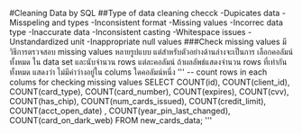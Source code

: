 #Cleaning Data by SQL
##Type of data cleaning checck
  -Dupicates data
  -Misspeling and types
  -Inconsistent format
  -Missing values
  -Incorrec data type
  -Inaccurate data
  -Inconsistent casting
  -Whitespace issues
  -Unstandardized unit
  -Inappropriate null values
###Check missing values
มีวิธีการตรวจสอบ missing values หลายรูปแบบ แต่สำหรับตัวอย่างด้านล่างจะเป็นการ เลือกคอลัมน์ทั้งหมด ใน data set และนับจำนวน rows แต่ละคอลัมน์ ถ้าผลลัพธ์แสดงจำนวน rows ที่เท่ากันทั้งหมด แสดงว่า ไม่มีค่าว่างอยู่ใน colums ใดคอลัมน์หนึ่ง
'''
-- count rows in each colums for checking missing values
SELECT 
    COUNT(id),
    COUNT(client_id),
    COUNT(card_type),
    COUNT(card_number),
    COUNT(expires),
    COUNT(cvv),
    COUNT(has_chip),
    COUNT(num_cards_issued),
    COUNT(credit_limit),
    COUNT(acct_open_date) ,
    COUNT(year_pin_last_changed),
    COUNT(card_on_dark_web)
FROM new_cards_data;
'''
